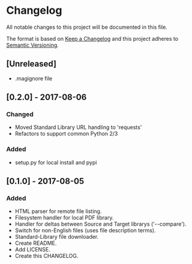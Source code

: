 # Changelog
All notable changes to this project will be documented in this file.

The format is based on [Keep a Changelog](http://keepachangelog.com/en/1.0.0/)
and this project adheres to [Semantic Versioning](http://semver.org/spec/v2.0.0.html).

## [Unreleased]
- .magignore file


## [0.2.0] - 2017-08-06
### Changed
- Moved Standard Library URL handling to 'requests'
- Refactors to support common Python 2/3

### Added
- setup.py for local install and pypi

## [0.1.0] - 2017-08-05
### Added
- HTML parser for remote file listing.
- Filesystem handler for local PDF library.
- Handler for deltas between Source and Target librarys ('--compare').
- Switch for non-English files (uses file description terms).
- Standard-Library file downloader.
- Create README.
- Add LICENSE.
- Create this CHANGELOG.